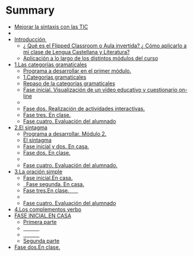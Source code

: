 # Summary

* [Mejorar la sintaxis con las TIC](README.md)
* [](.md)
* [Introducción ](introduccion/README.md)
  * [¿ Qué es el Flipped Classroom o Aula invertida? ¿ Cómo aplicarlo a mi clase de Lengua Castellana y Literatura?](introduccion/que_es_el_flipped_classroom_o_aula_invertida__como.md)
  * [Aplicación a lo largo de los distintos módulos del curso](introduccion/aplicacion_a_lo_largo_de_los_distintos_modulos_del.md)
* [1.Las categorías gramaticales](1las_categorias_gramaticales/README.md)
  * [Programa a desarrollar en el primer módulo.](1las_categorias_gramaticales/programa_a_desarrollar_en_el_primer_modulo.md)
  * [1.Categorías gramaticales](1categorias_gramaticales.md)
  * [Repaso de la categorías gramaticales](repaso_de_la_categorias_gramaticales.md)
  * [Fase inicial. Visualización de un vídeo educativo y cuestionario on-line](fase_inicialvisualizaci_on_de_un_video_educativo_y.md)
  * [](.5.md)
  * [Fase dos. Realización de actividades interactivas.](fase_dos_realizacion_de_actividades_interactivas.md)
  * [Fase tres. En clase.](fase_tres_en_clase.md)
  * [Fase cuatro. Evaluación del alumnado](fase_cuatro_evaluacion_del_alumnado.md)
* [2.El sintagma](2el_sintagma/README.md)
  * [Programa a desarrollar. Módulo 2.](2el_sintagma/programa_a_desarrollar_modulo_2.md)
  * [El sintagma](2el_sintagma/el_sintagma.md)
  * [Fase inicial y dos. En casa.](2el_sintagma/fase_inicial_y_dos_en_casa.md)
  * [Fase dos. En clase.](2el_sintagma/fase_dos_en_clase.md)
  * [](2el_sintagma/.md)
  * [Fase cuatro. Evaluación del alumnado.](2el_sintagma/fase_cuatro_evaluacion_del_alumnado.md)
* [3.La oración simple](3la_oracion_simple/README.md)
  * [Fase inicial.En casa.](3la_oracion_simple/fase_inicialen_casa.md)
  * [  Fase segunda. En casa.](3la_oracion_simple/fase_segunda__en_casa.md)
  * [Fase tres.En clase.       ](3la_oracion_simple/fase_tresen_clase.md)
  * [](3la_oracion_simple/.md)
  * [Fase cuatro. Evaluación del alumnado](3la_oracion_simple/fase_cuatro_evaluacion_del_alumnado.md)
* [4.Los complementos verbo](4los_complementos_verbo.md)
* [FASE INICIAL.EN CASA](fase_inicialen_casa/README.md)
  * [Primera parte](fase_inicialen_casa/primera_parte.md)
  * [           ](fase_inicialen_casa/.md)
  * [            ](fase_inicialen_casa/.3.md)
  * [Segunda parte](fase_inicialen_casa/segunda_parte.md)
* [Fase dos.En clase.](fase_dosen_clase.md)
